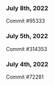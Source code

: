 ### July 8th, 2022

Commit #95333

### July 5th, 2022

Commit #314353


### July 4th, 2022

Commit #72281

